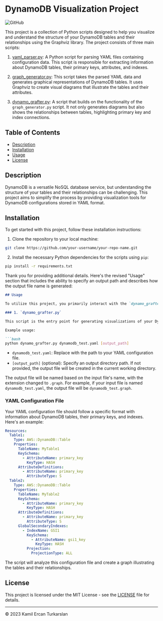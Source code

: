 # DynamoDB Visualization Project

![GitHub](https://img.shields.io/github/license/your-username/your-repo-name)

This project is a collection of Python scripts designed to help you visualize and understand the structure of your DynamoDB tables and their relationships using the Graphviz library. The project consists of three main scripts:

1. [yaml_parser.py](yaml_parser.py): A Python script for parsing YAML files containing configuration data. This script is responsible for extracting information about DynamoDB tables, their primary keys, attributes, and indexes.

2. [graph_generator.py](graph_generator.py): This script takes the parsed YAML data and generates graphical representations of DynamoDB tables. It uses Graphviz to create visual diagrams that illustrate the tables and their attributes.

3. [dynamo_grafter.py](dynamo_grafter.py): A script that builds on the functionality of the `graph_generator.py` script. It not only generates diagrams but also shows the relationships between tables, highlighting primary key and index connections.

## Table of Contents
- [Description](#description)
- [Installation](#installation)
- [Usage](#usage)
- [License](#license)

## Description

DynamoDB is a versatile NoSQL database service, but understanding the structure of your tables and their relationships can be challenging. This project aims to simplify the process by providing visualization tools for DynamoDB configurations stored in YAML format.

## Installation

To get started with this project, follow these installation instructions:

1. Clone the repository to your local machine:

```bash
git clone https://github.com/your-username/your-repo-name.git
```

2. Install the necessary Python dependencies for the scripts using `pip`:

```bash
pip install -r requirements.txt
```

Thank you for providing additional details. Here's the revised "Usage" section that includes the ability to specify an output path and describes how the output file name is generated:

```markdown
## Usage

To utilize this project, you primarily interact with the `dynamo_grafter.py` script, which orchestrates the functionality of the other two scripts (`yaml_parser.py` and `graph_generator.py`). Here's how to use the project:

### 1. `dynamo_grafter.py`

This script is the entry point for generating visualizations of your DynamoDB tables and their relationships. It calls the `yaml_parser.py` to parse the YAML configuration and `graph_generator.py` to create graphical representations.

Example usage:

```bash
python dynamo_grafter.py dynamodb_test.yaml [output_path]
```

- `dynamodb_test.yaml`: Replace with the path to your YAML configuration file.
- `[output_path]` (optional): Specify an output directory path. If not provided, the output file will be created in the current working directory.

The output file will be named based on the input file's name, with the extension changed to `.graph`. For example, if your input file is named `dynamodb_test.yaml`, the output file will be `dynamodb_test.graph`.

### YAML Configuration File

Your YAML configuration file should follow a specific format with information about DynamoDB tables, their primary keys, and indexes. Here's an example:

```yaml
Resources:
  Table1:
    Type: AWS::DynamoDB::Table
    Properties:
      TableName: MyTable1
      KeySchema:
        - AttributeName: primary_key
          KeyType: HASH
      AttributeDefinitions:
        - AttributeName: primary_key
          AttributeType: S
  Table2:
    Type: AWS::DynamoDB::Table
    Properties:
      TableName: MyTable2
      KeySchema:
        - AttributeName: primary_key
          KeyType: HASH
      AttributeDefinitions:
        - AttributeName: primary_key
          AttributeType: S
      GlobalSecondaryIndexes:
        - IndexName: GSI1
          KeySchema:
            - AttributeName: gsi1_key
              KeyType: HASH
          Projection:
            ProjectionType: ALL
```

The script will analyze this configuration file and create a graph illustrating the tables and their relationships.

## License

This project is licensed under the MIT License - see the [LICENSE](LICENSE) file for details.

---

© 2023 Kamil Ercan Turkarslan
